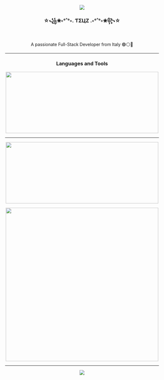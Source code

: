 <p align="center">
  <img src="https://github-profile-trophy.vercel.app/?username=teociaps&title=-Followers,-Reviews,-Repositories,-Issues&theme=juicyfresh&column=-1&margin-w=15&margin-h=15">
</p>

<h3 align="center">☆꧁✬◦°˚°◦. ƬΣЦZ .◦°˚°◦✬꧂☆</h3>

<br/>

<div align="center">
   <p>A passionate Full-Stack Developer from Italy 🟢⚪🔴</p>
</div>

<hr>

  <h3 align="center">Languages and Tools</h3>
  
  <p align="center">
    <img width="500" height="200" src="https://github-readme-stats.vercel.app/api/top-langs/?username=teociaps&layout=compact&theme=vision-friendly-dark">
  </p>
  
  <!-- TODO: Insert languages/tech icon's list -->

<hr>

  <p align="center">
    <img width="500" height="200" src="https://github-readme-stats.vercel.app/api?username=teociaps&show_icons=true&theme=vision-friendly-dark">
  </p>
  <p align="center">
    <img width="500" src="https://github-readme-streak-stats.herokuapp.com/?user=teociaps&theme=vision-friendly-dark">
  </p>

<hr>

  <p align="center">
    <img src="https://api.visitorbadge.io/api/visitors?path=https%3A%2F%2Fgithub.com%2Fteociaps&label=Visitors&countColor=%232ccce4&style=flat&labelStyle=upper">
  </p>



<!--

Here are some ideas to get you started:

- 🔭 I’m currently working on ...
- 🌱 I’m currently learning ...
- 👯 I’m looking to collaborate on ...
- 🤔 I’m looking for help with ...
- 💬 Ask me about ...
- 📫 How to reach me: ...
- 😄 Pronouns: ...
- ⚡ Fun fact: ...
-->
